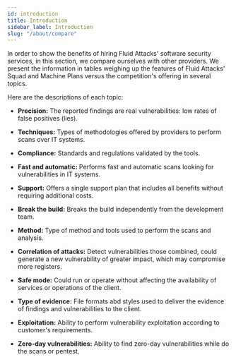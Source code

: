 ```yaml
---
id: introduction
title: Introduction
sidebar_label: Introduction
slug: "/about/compare"
---
```


In order to show the benefits of hiring Fluid Attacks'
software security services, in this section,
we compare ourselves with other providers.
We present the information in tables
weighing up the features of Fluid Attacks' Squad
and Machine Plans versus the competition's offering
in several topics.

Here are the descriptions of each topic:

- **Precision:**
  The reported findings are real vulnerabilities:
  low rates of false positives (lies).

- **Techniques:**
  Types of methodologies offered by providers
  to perform scans over IT systems.

- **Compliance:**
  Standards and regulations validated by the tools.

- **Fast and automatic:**
  Performs fast and automatic scans looking for
  vulnerabilities in IT systems.

- **Support:**
  Offers a single support plan that includes all
  benefits without requiring additional costs.

- **Break the build:**
  Breaks the build independently from the
  development team.

- **Method:**
  Type of method and tools used to perform the
  scans and analysis.

- **Correlation of attacks:**
  Detect vulnerabilities those combined, could
  generate a new vulnerability of greater impact,
  which may compromise more registers.

- **Safe mode:**
  Could run or operate without affecting the availability
  of services or operations of the client.

- **Type of evidence:**
  File formats abd styles used to deliver the
  evidence of findings and vulnerabilities to
  the client.

- **Exploitation:**
  Ability to perform vulnerability exploitation
  according to customer's requirements.

- **Zero-day vulnerabilities:**
  Ability to find zero-day vulnerabilities while
  do the scans or pentest.

